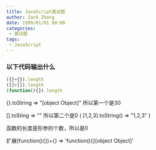 ```yaml
---
title: JavaScript面试题
author: Zack Zheng
date: 1999/01/01 00:00
categories:
 - 面试题
tags:
 - JavaScript
---
```


### 以下代码输出什么

```javascript
({}+{}).length
([]+[]).length
(function(){}).length
```

{}.toString => "[object Object]" 所以第一个是30

[].toSting => "" 所以第二个是0  ( [1,2,3].toString() => "1,2,3" )

函数的长度是形参的个数，所以是0

扩展(function(){})+{} => 'function(){}[object Object]'


